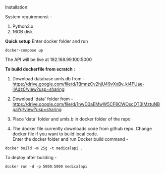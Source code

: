 Installation:

System requiremenst - 
1. Python3.x
2. 16GB disk 


<b>Quick setup</b>
Enter docker folder and run
```
docker-compose up
```

The API will be live at 192.168.99.100:5000


<b>To build dockerfile from scratch :</b>
1. Download database umls.db from - 
https://drive.google.com/file/d/1BmnzCv2hjU49vXxBv_kI4FUae-lIAdz0/view?usp=sharing

2. Download 'data' folder from - 
https://drive.google.com/file/d/1nwD3aEMwW5CF8CWOscOT3IMztuNBpaYq/view?usp=sharing

3. Place 'data' folder and umls.b in docker folder of the repo<br>
4. The docker file currently downloads code from github repo. Change docker file if you want to build local code.<br>
Enter the docker folder and run
Docker build command - 
```
docker build -m 25g -t medicalapi .
```

To deploy after building - 
```
docker run -d -p 5000:5000 medicalapi
```

